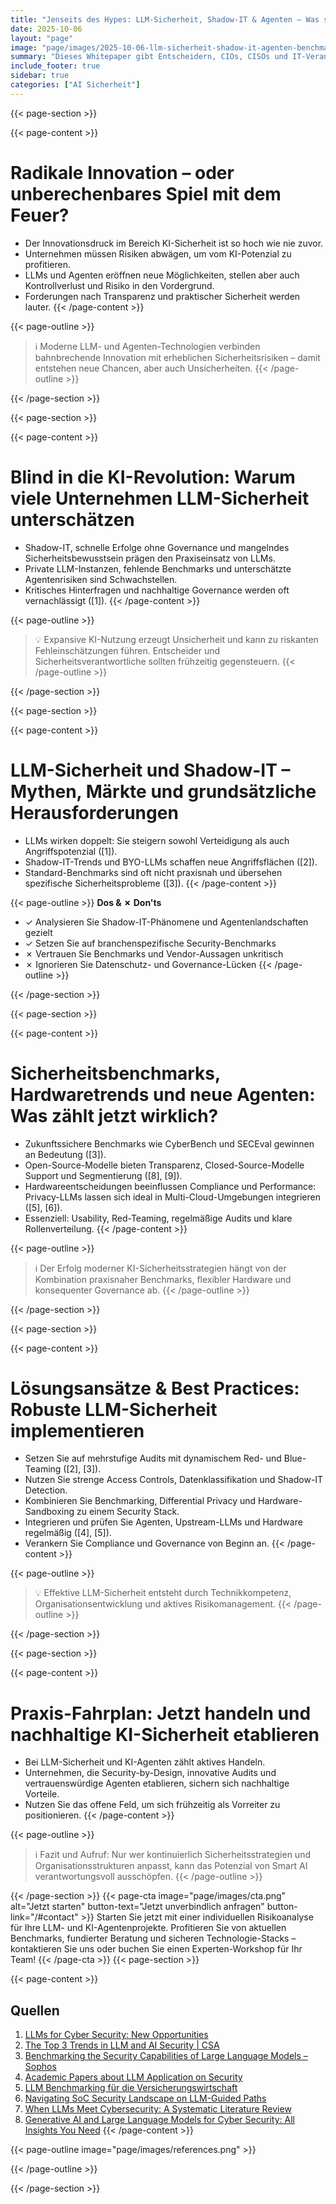 ```yaml
---
title: "Jenseits des Hypes: LLM-Sicherheit, Shadow-IT & Agenten – Was steckt hinter Benchmarks, Hardwaretrends und dem neuen KI-Sicherheitsversprechen?"
date: 2025-10-06
layout: "page"
image: "page/images/2025-10-06-llm-sicherheit-shadow-it-agenten-benchmarks-hardware-security-trends/hero.jpg"
summary: "Dieses Whitepaper gibt Entscheidern, CIOs, CISOs und IT-Verantwortlichen einen umfassenden, praxisnahen Überblick zu Chancen und Herausforderungen beim Einsatz von LLMs und KI-Agenten. Im Fokus stehen aktuelle Innovationen, Risiken der Shadow-IT, regulatorische Anforderungen, reale Benchmarks sowie Hardware- und Sicherheitsentwicklungen. Konkrete Handlungsempfehlungen und Best Practices zeigen, wie Unternehmen KI-Initiativen sicher steuern können."
include_footer: true
sidebar: true
categories: ["AI Sicherheit"]
---
```


{{< page-section >}}

{{< page-content >}}
# Radikale Innovation – oder unberechenbares Spiel mit dem Feuer?

- Der Innovationsdruck im Bereich KI-Sicherheit ist so hoch wie nie zuvor.
- Unternehmen müssen Risiken abwägen, um vom KI-Potenzial zu profitieren.
- LLMs und Agenten eröffnen neue Möglichkeiten, stellen aber auch Kontrollverlust und Risiko in den Vordergrund.
- Forderungen nach Transparenz und praktischer Sicherheit werden lauter.
{{< /page-content >}}

{{< page-outline >}}
> ℹ️ Moderne LLM- und Agenten-Technologien verbinden bahnbrechende Innovation mit erheblichen Sicherheitsrisiken – damit entstehen neue Chancen, aber auch Unsicherheiten.
{{< /page-outline >}}

{{< /page-section >}}

{{< page-section >}}

{{< page-content >}}
# Blind in die KI-Revolution: Warum viele Unternehmen LLM-Sicherheit unterschätzen

- Shadow-IT, schnelle Erfolge ohne Governance und mangelndes Sicherheitsbewusstsein prägen den Praxiseinsatz von LLMs.
- Private LLM-Instanzen, fehlende Benchmarks und unterschätzte Agentenrisiken sind Schwachstellen.
- Kritisches Hinterfragen und nachhaltige Governance werden oft vernachlässigt ([1]).
{{< /page-content >}}

{{< page-outline >}}
> 💡 Expansive KI-Nutzung erzeugt Unsicherheit und kann zu riskanten Fehleinschätzungen führen. Entscheider und Sicherheitsverantwortliche sollten frühzeitig gegensteuern.
{{< /page-outline >}}

{{< /page-section >}}

{{< page-section >}}

{{< page-content >}}
# LLM-Sicherheit und Shadow-IT – Mythen, Märkte und grundsätzliche Herausforderungen

- LLMs wirken doppelt: Sie steigern sowohl Verteidigung als auch Angriffspotenzial ([1]).
- Shadow-IT-Trends und BYO-LLMs schaffen neue Angriffsflächen ([2]).
- Standard-Benchmarks sind oft nicht praxisnah und übersehen spezifische Sicherheitsprobleme ([3]).
{{< /page-content >}}

{{< page-outline >}}
**Dos & ✗ Don'ts**
- ✓ Analysieren Sie Shadow-IT-Phänomene und Agentenlandschaften gezielt
- ✓ Setzen Sie auf branchenspezifische Security-Benchmarks
- ✗ Vertrauen Sie Benchmarks und Vendor-Aussagen unkritisch
- ✗ Ignorieren Sie Datenschutz- und Governance-Lücken
{{< /page-outline >}}

{{< /page-section >}}

{{< page-section >}}

{{< page-content >}}
# Sicherheitsbenchmarks, Hardwaretrends und neue Agenten: Was zählt jetzt wirklich?

- Zukunftssichere Benchmarks wie CyberBench und SECEval gewinnen an Bedeutung ([3]).
- Open-Source-Modelle bieten Transparenz, Closed-Source-Modelle Support und Segmentierung ([8], [9]).
- Hardwareentscheidungen beeinflussen Compliance und Performance: Privacy-LLMs lassen sich ideal in Multi-Cloud-Umgebungen integrieren ([5], [6]).
- Essenziell: Usability, Red-Teaming, regelmäßige Audits und klare Rollenverteilung.
{{< /page-content >}}

{{< page-outline >}}
> ℹ️ Der Erfolg moderner KI-Sicherheitsstrategien hängt von der Kombination praxisnaher Benchmarks, flexibler Hardware und konsequenter Governance ab.
{{< /page-outline >}}

{{< /page-section >}}

{{< page-section >}}

{{< page-content >}}
# Lösungsansätze & Best Practices: Robuste LLM-Sicherheit implementieren

- Setzen Sie auf mehrstufige Audits mit dynamischem Red- und Blue-Teaming ([2], [3]).
- Nutzen Sie strenge Access Controls, Datenklassifikation und Shadow-IT Detection.
- Kombinieren Sie Benchmarking, Differential Privacy und Hardware-Sandboxing zu einem Security Stack.
- Integrieren und prüfen Sie Agenten, Upstream-LLMs und Hardware regelmäßig ([4], [5]).
- Verankern Sie Compliance und Governance von Beginn an.
{{< /page-content >}}

{{< page-outline >}}
> 💡 Effektive LLM-Sicherheit entsteht durch Technikkompetenz, Organisationsentwicklung und aktives Risikomanagement.
{{< /page-outline >}}

{{< /page-section >}}

{{< page-section >}}

{{< page-content >}}
# Praxis-Fahrplan: Jetzt handeln und nachhaltige KI-Sicherheit etablieren

- Bei LLM-Sicherheit und KI-Agenten zählt aktives Handeln.
- Unternehmen, die Security-by-Design, innovative Audits und vertrauenswürdige Agenten etablieren, sichern sich nachhaltige Vorteile.
- Nutzen Sie das offene Feld, um sich frühzeitig als Vorreiter zu positionieren.
{{< /page-content >}}

{{< page-outline >}}
> ℹ️ Fazit und Aufruf: Nur wer kontinuierlich Sicherheitsstrategien und Organisationsstrukturen anpasst, kann das Potenzial von Smart AI verantwortungsvoll ausschöpfen.
{{< /page-outline >}}

{{< /page-section >}}
{{< page-cta image="page/images/cta.png" alt="Jetzt starten" button-text="Jetzt unverbindlich anfragen" button-link="/#contact" >}}
Starten Sie jetzt mit einer individuellen Risikoanalyse für Ihre LLM- und KI-Agentenprojekte. Profitieren Sie von aktuellen Benchmarks, fundierter Beratung und sicheren Technologie-Stacks – kontaktieren Sie uns oder buchen Sie einen Experten-Workshop für Ihr Team!
{{< /page-cta >}}
{{< page-section >}}

{{< page-content >}}
## Quellen

1. [LLMs for Cyber Security: New Opportunities](https://arxiv.org/html/2404.11338v1)  
2. [The Top 3 Trends in LLM and AI Security | CSA](https://cloudsecurityalliance.org/blog/2024/09/16/the-top-3-trends-in-llm-and-ai-security)  
3. [Benchmarking the Security Capabilities of Large Language Models – Sophos](https://news.sophos.com/en-us/2024/03/18/benchmarking-the-security-capabilities-of-large-language-models/)  
4. [Academic Papers about LLM Application on Security](https://github.com/hzysvilla/Academic_LLM_sec_Papers)  
5. [LLM Benchmarking für die Versicherungswirtschaft](https://www.news-bloggen.de/id-88331)  
6. [Navigating SoC Security Landscape on LLM-Guided Paths](https://dl.acm.org/doi/abs/10.1145/3649476.3660393)  
8. [When LLMs Meet Cybersecurity: A Systematic Literature Review](https://arxiv.org/html/2405.03644v1)  
9. [Generative AI and Large Language Models for Cyber Security: All Insights You Need](https://openreview.net/forum?id=7UtHpi6Xr6)
{{< /page-content >}}

{{< page-outline image="page/images/references.png" >}}

{{< /page-outline >}}

{{< /page-section >}}